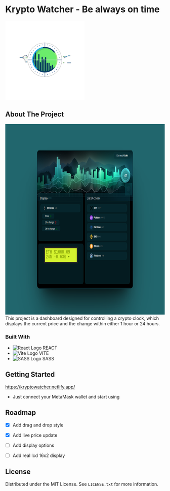 

# Krypto Watcher - Be always on time
<img src="src/assets/project_readme_logo.png" width="250" height="250"> 





<!-- ABOUT THE PROJECT -->
## About The Project

<img src="src/assets/about__project.png" width="800" height="600" >  
This project is a dashboard designed for controlling a crypto clock, which displays the current price and the change within either 1 hour or 24 hours.


### Built With

* <img src="https://upload.wikimedia.org/wikipedia/commons/thumb/a/a7/React-icon.svg/35px-React-icon.svg.png" alt="React Logo"> REACT
* <img src="https://vitejs.dev/logo.svg" alt="Vite Logo" height="35"> VITE 
* <img src="https://sass-lang.com/assets/img/logos/logo.svg" alt="SASS Logo" height="35"> SASS 


## Getting Started

https://kryptowatcher.netlify.app/
* Just connect your MetaMask wallet and start using


## Roadmap

- [x] Add drag and drop style
- [x] Add live price update
- [ ] Add display options
- [ ] Add real lcd 16x2 display


## License

Distributed under the MIT License. See `LICENSE.txt` for more information.











